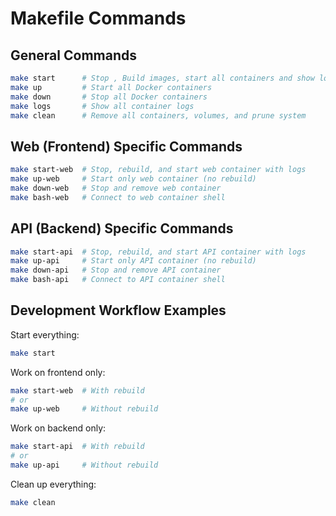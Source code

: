 # Makefile Commands

## General Commands

```bash
make start      # Stop , Build images, start all containers and show logs
make up         # Start all Docker containers
make down       # Stop all Docker containers
make logs       # Show all container logs
make clean      # Remove all containers, volumes, and prune system
```

## Web (Frontend) Specific Commands

```bash
make start-web  # Stop, rebuild, and start web container with logs
make up-web     # Start only web container (no rebuild)
make down-web   # Stop and remove web container
make bash-web   # Connect to web container shell
```

## API (Backend) Specific Commands

```bash
make start-api  # Stop, rebuild, and start API container with logs
make up-api     # Start only API container (no rebuild)
make down-api   # Stop and remove API container
make bash-api   # Connect to API container shell
```

## Development Workflow Examples

Start everything:

```bash
make start
```

Work on frontend only:

```bash
make start-web  # With rebuild
# or
make up-web     # Without rebuild
```

Work on backend only:

```bash
make start-api  # With rebuild
# or
make up-api     # Without rebuild
```

Clean up everything:

```bash
make clean
```
